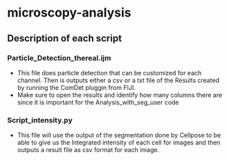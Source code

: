 # microscopy-analysis
## Description of each script
### Particle_Detection_thereal.ijm
  - This file does particle detection that can be customized for each channel. Then is outputs either a csv or a txt file of the Results created by running the ComDet pluggin from FIJI. 
  - Make sure to open the results and identify how many columns there are since it is important for the Analysis_with_seg_user code
### Script_intensity.py
  - This file will use the output of the segmentation done by Cellpose to be able to give us the Integrated intensity of each cell for images and then outputs a result file as csv format for each image.

